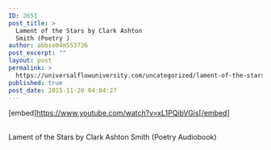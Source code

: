```yaml
---
ID: 2651
post_title: >
  Lament of the Stars by Clark Ashton
  Smith (Poetry )
author: abbie04m553726
post_excerpt: ""
layout: post
permalink: >
  https://universalflowuniversity.com/uncategorized/lament-of-the-stars-by-clark-ashton-smith-poetry/
published: true
post_date: 2015-11-20 04:04:27
---
```

[embed]https://www.youtube.com/watch?v=xL1PQibVGis[/embed]</br></br>
<p>Lament of the Stars by Clark Ashton Smith (Poetry Audiobook)</p>